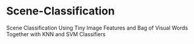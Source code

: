 # Scene-Classification
Scene Classification Using Tiny Image Features and Bag of Visual Words Together with KNN and SVM Classifiers
